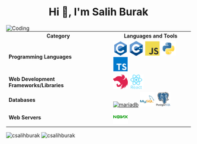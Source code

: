 <h1 align="center">Hi 👋, I'm Salih Burak</h1> <img align="right" alt="Coding" width="1000" align="center" src="https://media.tenor.com/qJ5evVs-_uUAAAAC/coding.gif"> <table> <tr> <th>Category </th> <th>Languages and Tools</th> </tr> <tr> <td><b>Programming Languages</b></td> <td> <a href="https://www.cprogramming.com/" target="_blank" rel="noreferrer"><img src="https://raw.githubusercontent.com/devicons/devicon/master/icons/c/c-original.svg" alt="c" width="40" height="40" /></a> <a href="https://www.w3schools.com/cpp/" target="_blank" rel="noreferrer"><img src="https://raw.githubusercontent.com/devicons/devicon/master/icons/cplusplus/cplusplus-original.svg" alt="cplusplus" width="40" height="40" /></a> <a href="https://developer.mozilla.org/en-US/docs/Web/JavaScript" target="_blank" rel="noreferrer"><img src="https://raw.githubusercontent.com/devicons/devicon/master/icons/javascript/javascript-original.svg" alt="javascript" width="40" height="40" /></a> <a href="https://www.python.org" target="_blank" rel="noreferrer"><img src="https://raw.githubusercontent.com/devicons/devicon/master/icons/python/python-original.svg" alt="python" width="40" height="40" /></a> <a href="https://www.typescriptlang.org/" target="_blank" rel="noreferrer"><img src="https://raw.githubusercontent.com/devicons/devicon/master/icons/typescript/typescript-original.svg" alt="typescript" width="40" height="40" /></a> </td> </tr> <tr> <td><b>Web Development Frameworks/Libraries</b></td> <td> <a href="https://nestjs.com/" target="_blank" rel="noreferrer"><img src="https://raw.githubusercontent.com/devicons/devicon/master/icons/nestjs/nestjs-plain.svg" alt="nestjs" width="40" height="40" /></a> <a href="https://reactjs.org/" target="_blank" rel="noreferrer"><img src="https://raw.githubusercontent.com/devicons/devicon/master/icons/react/react-original-wordmark.svg" alt="react" width="40" height="40" /></a> </td> </tr> <tr> <td><b>Databases</b></td> <td> <a href="https://mariadb.org/" target="_blank" rel="noreferrer"><img src="https://www.vectorlogo.zone/logos/mariadb/mariadb-icon.svg" alt="mariadb" width="40" height="40" /></a> <a href="https://www.mysql.com/" target="_blank" rel="noreferrer"><img src="https://raw.githubusercontent.com/devicons/devicon/master/icons/mysql/mysql-original-wordmark.svg" alt="mysql" width="40" height="40" /></a> <a href="https://www.postgresql.org" target="_blank" rel="noreferrer"><img src="https://raw.githubusercontent.com/devicons/devicon/master/icons/postgresql/postgresql-original-wordmark.svg" alt="postgresql" width="40" height="40" /></a> </td> </tr> <tr> <td><b>Web Servers</b></td> <td> <a href="https://www.nginx.com" target="_blank" rel="noreferrer"><img src="https://raw.githubusercontent.com/devicons/devicon/master/icons/nginx/nginx-original.svg" alt="nginx" width="40" height="40" /></a> </td> </tr> </table>
<img class="image-align-left" height = "180" src="https://github-readme-stats.vercel.app/api/top-langs?username=csalihburak&show_icons=true&theme=highcontrast&locale=en&layout=compact" alt="csalihburak"/> <img class="image-align-right" height = "180" src="https://github-readme-streak-stats.herokuapp.com/?user=csalihburak&theme=highcontrast" alt="csalihburak"/>
